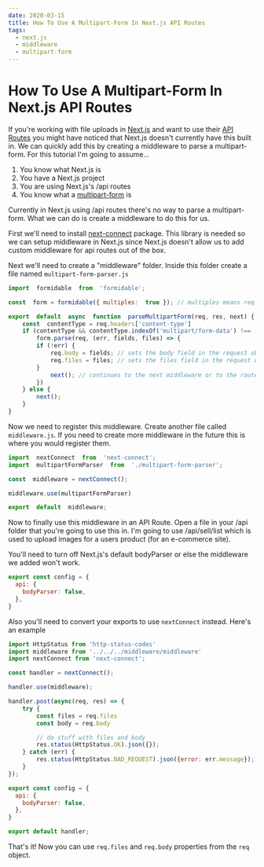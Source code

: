 ```yaml
---
date: 2020-03-15
title: How To Use A Multipart-Form In Next.js API Routes
tags:
  - next.js
  - middleware
  - multipart-form
---
```

# How To Use A Multipart-Form In Next.js API Routes

If you're working with file uploads in [Next.js](https://nextjs.org/) and want to use their [API Routes](https://nextjs.org/docs/api-routes/introduction) you might have noticed that Next.js doesn't currently have this built in. We can quickly add this by creating a middleware to parse a multipart-form. For this tutorial I'm going to assume...

1. You know what Next.js is
2. You have a Next.js project
3. You are using Next.js's /api routes
4. You know what a [multipart-form](https://stackoverflow.com/questions/4526273/what-does-enctype-multipart-form-data-mean) is

Currently in Next.js using /api routes there's no way to parse a multipart-form. What we can do is create a middleware to do this for us.

First we'll need to install [next-connect](https://www.npmjs.com/package/next-connect) package. This library is needed so we can setup middleware in Next.js since Next.js doesn't allow us to add custom middleware for api routes out of the box.

Next we'll need to create a "middleware" folder. Inside this folder create a file named `multipart-form-parser.js`

```javascript
import  formidable  from  'formidable';

const  form = formidable({ multiples:  true }); // multiples means req.files will be an array

export  default  async  function  parseMultipartForm(req, res, next) {
	const  contentType = req.headers['content-type']
	if (contentType && contentType.indexOf('multipart/form-data') !== -1) {
		form.parse(req, (err, fields, files) => {
		if (!err) {
			req.body = fields; // sets the body field in the request object
			req.files = files; // sets the files field in the request object
		}
			next(); // continues to the next middleware or to the route
		})
	} else {
		next();
	}
}
```

Now we need to register this middleware. Create another file called `middleware.js`. If you need to create more middleware in the future this is where you would register them.

```javascript
import  nextConnect  from  'next-connect';
import  multipartFormParser  from  './multipart-form-parser';

const  middleware = nextConnect();

middleware.use(multipartFormParser)

export  default  middleware;
```

Now to finally use this middleware in an API Route. Open a file in your /api folder that you're going to use this in. I'm going to use /api/sell/list which is used to upload images for a users product (for an e-commerce site).

You'll need to turn off Next.js's default bodyParser or else the middleware we added won't work.

```javascript
export const config = {
  api: {
    bodyParser: false,
  },
}
```

Also you'll need to convert your exports to use `nextConnect` instead. Here's an example

```javascript
import HttpStatus from 'http-status-codes'
import middleware from '../../../middleware/middleware'
import nextConnect from 'next-connect';

const handler = nextConnect();

handler.use(middleware);

handler.post(async(req, res) => {
	try {
		const files = req.files
		const body = req.body

		// do stuff with files and body
		res.status(HttpStatus.OK).json({});
	} catch (err) {
		res.status(HttpStatus.BAD_REQUEST).json({error: err.message});
	}
});

export const config = {
  api: {
    bodyParser: false,
  },
}

export default handler;
```

That's it! Now you can use `req.files` and `req.body` properties from the `req` object.
